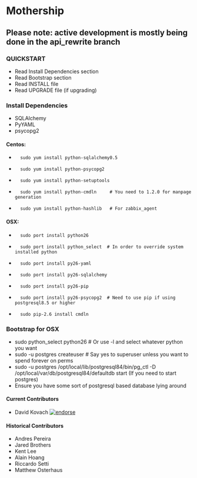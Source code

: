 # Mothership

## Please note: active development is mostly being done in the api_rewrite branch

### QUICKSTART

* Read Install Dependencies section
* Read Bootstrap section
* Read INSTALL file
* Read UPGRADE file (if upgrading)

### Install Dependencies
* SQLAlchemy
* PyYAML
* psycopg2

#### Centos:
*       sudo yum install python-sqlalchemy0.5
*       sudo yum install python-psycopg2
*       sudo yum install python-setuptools
*       sudo yum install python-cmdln     # You need to 1.2.0 for manpage generation
*       sudo yum install python-hashlib   # For zabbix_agent

#### OSX:
*       sudo port install python26
*       sudo port install python_select  # In order to override system installed python
*       sudo port install py26-yaml
*       sudo port install py26-sqlalchemy
*       sudo port install py26-pip
*       sudo port install py26-psycopg2  # Need to use pip if using postgresql8.5 or higher
*       sudo pip-2.6 install cmdln

### Bootstrap for OSX

* sudo python_select python26    # Or use -l and select whatever python you want
* sudo -u postgres createuser <your user id>   # Say yes to superuser unless you want to spend forever on perms
* sudo -u postgres /opt/local/lib/postgresql84/bin/pg_ctl -D /opt/local/var/db/postgresql84/defaultdb start (If you need to start postgres)
* Ensure you have some sort of postgresql based database lying around

#### Current Contributors
* David Kovach [![endorse](http://api.coderwall.com/downneck/endorsecount.png)](http://coderwall.com/downneck)

#### Historical Contributors
* Andres Pereira
* Jared Brothers
* Kent Lee
* Alain Hoang
* Riccardo Setti
* Matthew Osterhaus
